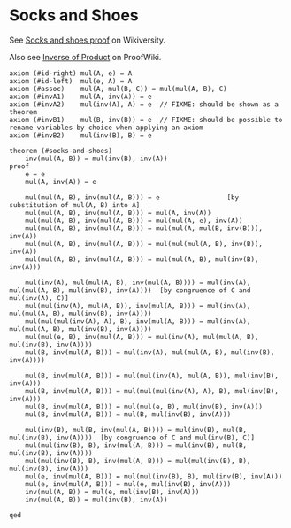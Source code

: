 Socks and Shoes
===============

See [Socks and shoes proof](https://en.wikiversity.org/wiki/Introduction_to_group_theory/Socks_and_shoes_proof)
on Wikiversity.

Also see [Inverse of Product](https://proofwiki.org/wiki/Inverse_of_Product) on ProofWiki.

    axiom (#id-right) mul(A, e) = A
    axiom (#id-left)  mul(e, A) = A
    axiom (#assoc)    mul(A, mul(B, C)) = mul(mul(A, B), C)
    axiom (#invA1)    mul(A, inv(A)) = e
    axiom (#invA2)    mul(inv(A), A) = e  // FIXME: should be shown as a theorem
    axiom (#invB1)    mul(B, inv(B)) = e  // FIXME: should be possible to rename variables by choice when applying an axiom
    axiom (#invB2)    mul(inv(B), B) = e

    theorem (#socks-and-shoes)
        inv(mul(A, B)) = mul(inv(B), inv(A))
    proof
        e = e
        mul(A, inv(A)) = e

        mul(mul(A, B), inv(mul(A, B))) = e                 [by substitution of mul(A, B) into A]
        mul(mul(A, B), inv(mul(A, B))) = mul(A, inv(A))
        mul(mul(A, B), inv(mul(A, B))) = mul(mul(A, e), inv(A))
        mul(mul(A, B), inv(mul(A, B))) = mul(mul(A, mul(B, inv(B))), inv(A))
        mul(mul(A, B), inv(mul(A, B))) = mul(mul(mul(A, B), inv(B)), inv(A))
        mul(mul(A, B), inv(mul(A, B))) = mul(mul(A, B), mul(inv(B), inv(A)))

        mul(inv(A), mul(mul(A, B), inv(mul(A, B)))) = mul(inv(A), mul(mul(A, B), mul(inv(B), inv(A))))  [by congruence of C and mul(inv(A), C)]
        mul(mul(inv(A), mul(A, B)), inv(mul(A, B))) = mul(inv(A), mul(mul(A, B), mul(inv(B), inv(A))))
        mul(mul(mul(inv(A), A), B), inv(mul(A, B))) = mul(inv(A), mul(mul(A, B), mul(inv(B), inv(A))))
        mul(mul(e, B), inv(mul(A, B))) = mul(inv(A), mul(mul(A, B), mul(inv(B), inv(A))))
        mul(B, inv(mul(A, B))) = mul(inv(A), mul(mul(A, B), mul(inv(B), inv(A))))

        mul(B, inv(mul(A, B))) = mul(mul(inv(A), mul(A, B)), mul(inv(B), inv(A)))
        mul(B, inv(mul(A, B))) = mul(mul(mul(inv(A), A), B), mul(inv(B), inv(A)))
        mul(B, inv(mul(A, B))) = mul(mul(e, B), mul(inv(B), inv(A)))
        mul(B, inv(mul(A, B))) = mul(B, mul(inv(B), inv(A)))

        mul(inv(B), mul(B, inv(mul(A, B)))) = mul(inv(B), mul(B, mul(inv(B), inv(A))))  [by congruence of C and mul(inv(B), C)]
        mul(mul(inv(B), B), inv(mul(A, B))) = mul(inv(B), mul(B, mul(inv(B), inv(A))))
        mul(mul(inv(B), B), inv(mul(A, B))) = mul(mul(inv(B), B), mul(inv(B), inv(A)))
        mul(e, inv(mul(A, B))) = mul(mul(inv(B), B), mul(inv(B), inv(A)))
        mul(e, inv(mul(A, B))) = mul(e, mul(inv(B), inv(A)))
        inv(mul(A, B)) = mul(e, mul(inv(B), inv(A)))
        inv(mul(A, B)) = mul(inv(B), inv(A))

    qed
